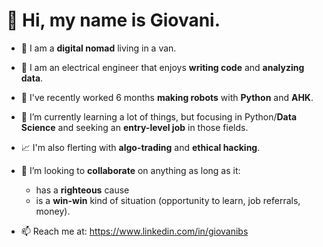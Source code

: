 # 👋 Hi, my name is Giovani.
- 🚐 I am a **digital nomad** living in a van.
- 🔮 I am an electrical engineer that enjoys **writing code** and **analyzing data**.
- 🤖 I've recently worked 6 months **making robots** with **Python** and **AHK**.
- 🎯 I’m currently learning a lot of things, but focusing in Python/**Data Science** and seeking an **entry-level job** in those fields.
- 📈 I'm also flerting with **algo-trading** and **ethical hacking**.
- 💞️ I’m looking to **collaborate** on anything as long as it:
  - has a **righteous** cause
  - is a **win-win** kind of situation (opportunity to learn, job referrals, money).

- 📫 Reach me at: https://www.linkedin.com/in/giovanibs

